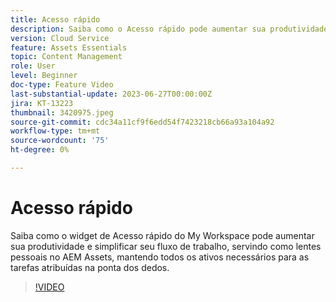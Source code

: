 ```yaml
---
title: Acesso rápido
description: Saiba como o Acesso rápido pode aumentar sua produtividade e simplificar seu fluxo de trabalho, atuando como lentes pessoais no AEM Assets, mantendo ao seu alcance todos os ativos necessários para as tarefas atribuídas.
version: Cloud Service
feature: Assets Essentials
topic: Content Management
role: User
level: Beginner
doc-type: Feature Video
last-substantial-update: 2023-06-27T00:00:00Z
jira: KT-13223
thumbnail: 3420975.jpeg
source-git-commit: cdc34a11cf9f6edd54f7423218cb66a93a104a92
workflow-type: tm+mt
source-wordcount: '75'
ht-degree: 0%

---
```



# Acesso rápido

Saiba como o widget de Acesso rápido do My Workspace pode aumentar sua produtividade e simplificar seu fluxo de trabalho, servindo como lentes pessoais no AEM Assets, mantendo todos os ativos necessários para as tarefas atribuídas na ponta dos dedos.

>[!VIDEO](https://video.tv.adobe.com/v/3420975/?learn=on)
